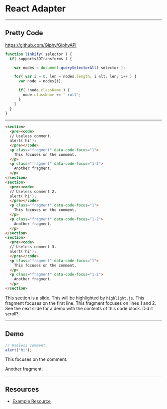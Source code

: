# React Adapter

------

## Pretty Code

<!-- .slide: data-title="Example" data-state="somestate" -->

https://github.com/Giphy/GiphyAPI

```js
function linkify( selector ) {
  if( supports3DTransforms ) {

    var nodes = document.querySelectorAll( selector );

    for( var i = 0, len = nodes.length; i &lt; len; i++ ) {
      var node = nodes[i];

      if( !node.className ) {
        node.className += ' roll';
      }
    }
  }
}
```

------

<!-- .slide: data-title="Example" data-state="somestate" data-menu-title="Usage" -->

```html
<section>
  <pre><code>
  // Useless comment.
  alert('hi');
  </pre></code>
  <p class="fragment" data-code-focus="1">
    This focuses on the comment.
  </p>
  <p class="fragment" data-code-focus="1-2">
    Another fragment.
  </p>
</section>
<section>
  <pre><code>
  // Useless comment 2.
  alert('hi');
  </pre></code>
  <p class="fragment" data-code-focus="1">
    This focuses on the comment.
  </p>
  <p class="fragment" data-code-focus="1-2">
    Another fragment.
  </p>
</section>
<section>
  <pre><code>
  // Useless comment 3.
  alert('hi');
  </pre></code>
  <p class="fragment" data-code-focus="1">
    This focuses on the comment.
  </p>
  <p class="fragment" data-code-focus="1-2">
    Another fragment.
  </p>
</section>
```
<!-- .element: class="stretch" -->

<span class="fragment current-only focus-text" data-code-focus="1-12">This section is a slide.</span>
<span class="fragment current-only focus-text" data-code-focus="2-5">This will be highlighted by `highlight.js`.</span>
<span class="fragment current-only focus-text" data-code-focus="6-8">This fragment focuses on the first line.</span>
<span class="fragment current-only focus-text" data-code-focus="9-11">This fragment focuses on lines 1 and 2.</span>
<span class="fragment current-only focus-text" data-code-focus="1-12">See the next slide for a demo with the contents of this code block.</span>
<span class="fragment current-only focus-text" data-code-focus="20-22">Did it scroll?</span>

------

## Demo

<!-- .slide: data-title="Example" data-state="somestate" -->

```js
// Useless comment.
alert('hi');
```

<p class="fragment" data-code-focus="1">This focuses on the comment.</p>
<p class="fragment" data-code-focus="1-2">Another fragment.</p>

------

## Resources

<!-- .slide: data-title="Example" data-state="resources" -->

* [Example Resource](http://elijahmanor.com)
